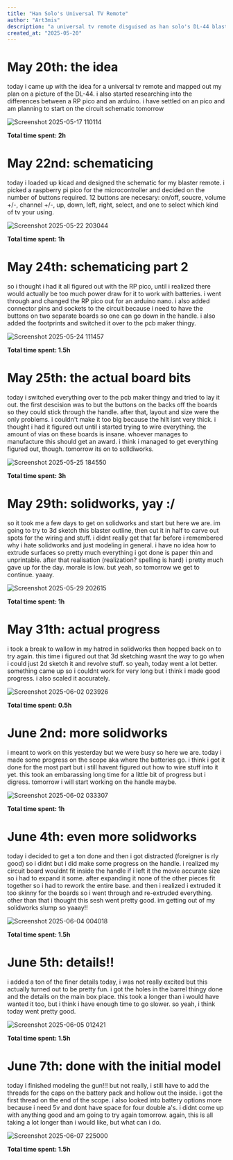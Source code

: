 ```yaml
---
title: "Han Solo's Universal TV Remote"
author: "Art3mis"
description: "a universal tv remote disguised as han solo's DL-44 blaster"
created_at: "2025-05-20"
---
```


# May 20th: the idea

today i came up with the idea for a universal tv remote and mapped out my plan on a picture of the DL-44. i also started researching into the differences between a RP pico and an arduino. i have settled on an pico and am planning to start on the circuit schematic tomorrow

![Screenshot 2025-05-17 110114](https://github.com/user-attachments/assets/14400e00-e1ed-4b52-bd47-f8ef91e446f7)

**Total time spent: 2h**

# May 22nd: schematicing

today i loaded up kicad and designed the schematic for my blaster remote. i picked a raspberry pi pico for the microcontroller and decided on the number of buttons required. 12 buttons are necesary: on/off, soucre, volume +/-, channel +/-, up, down, left, right, select, and one to select which kind of tv your using.

![Screenshot 2025-05-22 203044](https://github.com/user-attachments/assets/9544f1fe-c4d1-49f9-8cfb-3ec1a5d87e89)

**Total time spent: 1h**

# May 24th: schematicing part 2

so i thought i had it all figured out with the RP pico, until i realized there would actually be too much power draw for it to work with batteries. i went through and changed the RP pico out for an arduino nano. i also added connector pins and sockets to the circuit because i need to have the buttons on two separate boards so one can go down in the handle. i also added the footprints and switched it over to the pcb maker thingy.

![Screenshot 2025-05-24 111457](https://github.com/user-attachments/assets/deee781a-224e-4c59-b981-aac3f14f10ba)

**Total time spent: 1.5h**

# May 25th: the actual board bits

today i switched everything over to the pcb maker thingy and tried to lay it out. the first descision was to but the buttons on the backs off the boards so they could stick through the handle. after that, layout and size were the only problems. i couldn't make it too big because the hilt isnt very thick. i thought i had it figured out until i started trying to wire everything. the amount of vias on these boards is insane. whoever manages to manufacture this should get an award. i think i managed to get everything figured out, though. tomorrow its on to solldiworks.

![Screenshot 2025-05-25 184550](https://github.com/user-attachments/assets/a573c34f-c4bc-4413-ab43-22bb67548f3a)

**Total time spent: 3h**

# May 29th: solidworks, yay :/

so it took me a few days to get on solidworks and start but here we are. im going to try to 3d sketch this blaster outline, then cut it in half to carve out spots for the wiring and stuff. i didnt really get that far before i remembered why i hate solidworks and just modeling in general. i have no idea how to extrude surfaces so pretty much everything i got done is paper thin and unprintable. after that realisation (realization? spelling is hard) i pretty much gave up for the day. morale is low. but yeah, so tomorrow we get to continue. yaaay.

![Screenshot 2025-05-29 202615](https://github.com/user-attachments/assets/95fd4705-ad9a-46ee-9764-3a2aa909069f)

**Total time spent: 1h**

# May 31th: actual progress

i took a break to wallow in my hatred in solidworks then hopped back on to try again. this time i figured out that 3d sketching wasnt the way to go when i could just 2d sketch it and revolve stuff. so yeah, today went a lot better. something came up so i couldnt work for very long but i think i made good progress. i also scaled it accurately. 

![Screenshot 2025-06-02 023926](https://github.com/user-attachments/assets/0ea3091d-647d-4ee5-bb54-e86a16099665)

**Total time spent: 0.5h**

# June 2nd: more solidworks

i meant to work on this yesterday but we were busy so here we are. today i made some progress on the scope aka where the batteries go. i think i got it done for the most part but i still havent figured out how to wire stuff into it yet. this took an embarassing long time for a little bit of progress but i digress. tomorrow i will start working on the handle maybe.

![Screenshot 2025-06-02 033307](https://github.com/user-attachments/assets/fd182e50-9c11-4f0f-8266-0f74468a57a0)

**Total time spent: 1h**

# June 4th: even more solidworks

today i decided to get a ton done and then i got distracted (foreigner is rly good) so i didnt but i did make some progress on the handle. i realized my circuit board wouldnt fit inside the handle if i left it the movie accurate size so i had to expand it some. after expanding it none of the other pieces fit together so i had to rework the entire base. and then i realized i extruded it too skinny for the boards so i went through and re-extruded everything. other than that i thought this sesh went pretty good. im getting out of my solidworks slump so yaaay!!

![Screenshot 2025-06-04 004018](https://github.com/user-attachments/assets/f2d80d89-71aa-4f42-9acc-d9add2dc06b1)

**Total time spent: 1.5h**

# June 5th: details!!

i added a ton of the finer details today, i was not really excited but this actually turned out to be pretty fun. i got the holes in the barrel thingy done and the details on the main box place. this took a longer than i would have wanted it too, but i think i have enough time to go slower. so yeah, i think today went pretty good.

![Screenshot 2025-06-05 012421](https://github.com/user-attachments/assets/97e9d672-3117-49be-9ac7-f04a65425f3b)

**Total time spent: 1.5h**

# June 7th: done with the initial model

today i finished modeling the gun!!! but not really, i still have to add the threads for the caps on the battery pack and hollow out the inside. i got the first thread on the end of the scope. i also looked into battery options more because i need 5v and dont have space for four double a's. i didnt come up with anything good and am going to try again tomorrow. again, this is all taking a lot longer than i would like, but what can i do.  

![Screenshot 2025-06-07 225000](https://github.com/user-attachments/assets/2f3d4491-ae27-4e49-a7d1-50a99053aa94)

**Total time spent: 1.5h**
